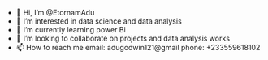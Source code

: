 - 👋 Hi, I’m @EtornamAdu
- 👀 I’m interested in data science and data analysis 
- 🌱 I’m currently learning power Bi 
- 💞️ I’m looking to collaborate on projects and data analysis works
- 📫 How to reach me email: adugodwin121@gmail phone: +233559618102

<!---
EtornamAdu/EtornamAdu is a ✨ special ✨ repository because its `README.md` (this file) appears on your GitHub profile.
You can click the Preview link to take a look at your changes.
--->

